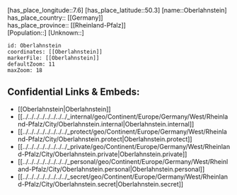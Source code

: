 ﻿---
location: [50.3,7.6] 
mapzoom: [7,12] 
mapmarker: city 
type: City
tags:
- geo/City


SpocWebEntityId: 33036
isDeleted: false
confidential: public

---
[has_place_longitude::7.6] 
[has_place_latitude::50.3] 
[name::Oberlahnstein] 
has_place_country:: [[Germany]]  
has_place_province:: [[Rheinland-Pfalz]]  
[Population::] 
[Unknown::] 


```leaflet
id: Oberlahnstein
coordinates: [[Oberlahnstein]] 
markerFile: [[Oberlahnstein]] 
defaultZoom: 11 
maxZoom: 18
```


## Confidential Links & Embeds: 
- [[Oberlahnstein|Oberlahnstein]]  
- [[../../../../../../../../_internal/geo/Continent/Europe/Germany/West/Rheinland-Pfalz/City/Oberlahnstein.internal|Oberlahnstein.internal]] 
- [[../../../../../../../../_protect/geo/Continent/Europe/Germany/West/Rheinland-Pfalz/City/Oberlahnstein.protect|Oberlahnstein.protect]] 
- [[../../../../../../../../_private/geo/Continent/Europe/Germany/West/Rheinland-Pfalz/City/Oberlahnstein.private|Oberlahnstein.private]] 
- [[../../../../../../../../_personal/geo/Continent/Europe/Germany/West/Rheinland-Pfalz/City/Oberlahnstein.personal|Oberlahnstein.personal]] 
- [[../../../../../../../../_secret/geo/Continent/Europe/Germany/West/Rheinland-Pfalz/City/Oberlahnstein.secret|Oberlahnstein.secret]] 
